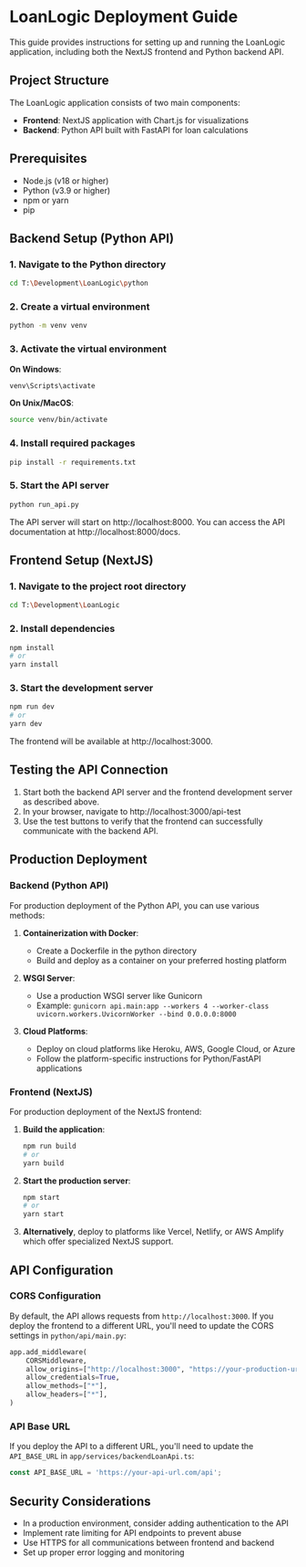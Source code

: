 # LoanLogic Deployment Guide

This guide provides instructions for setting up and running the LoanLogic application, including both the NextJS frontend and Python backend API.

## Project Structure

The LoanLogic application consists of two main components:

- **Frontend**: NextJS application with Chart.js for visualizations
- **Backend**: Python API built with FastAPI for loan calculations

## Prerequisites

- Node.js (v18 or higher)
- Python (v3.9 or higher)
- npm or yarn
- pip

## Backend Setup (Python API)

### 1. Navigate to the Python directory

```bash
cd T:\Development\LoanLogic\python
```

### 2. Create a virtual environment

```bash
python -m venv venv
```

### 3. Activate the virtual environment

**On Windows**:
```bash
venv\Scripts\activate
```

**On Unix/MacOS**:
```bash
source venv/bin/activate
```

### 4. Install required packages

```bash
pip install -r requirements.txt
```

### 5. Start the API server

```bash
python run_api.py
```

The API server will start on http://localhost:8000. You can access the API documentation at http://localhost:8000/docs.

## Frontend Setup (NextJS)

### 1. Navigate to the project root directory

```bash
cd T:\Development\LoanLogic
```

### 2. Install dependencies

```bash
npm install
# or
yarn install
```

### 3. Start the development server

```bash
npm run dev
# or
yarn dev
```

The frontend will be available at http://localhost:3000.

## Testing the API Connection

1. Start both the backend API server and the frontend development server as described above.
2. In your browser, navigate to http://localhost:3000/api-test
3. Use the test buttons to verify that the frontend can successfully communicate with the backend API.

## Production Deployment

### Backend (Python API)

For production deployment of the Python API, you can use various methods:

1. **Containerization with Docker**:
   - Create a Dockerfile in the python directory
   - Build and deploy as a container on your preferred hosting platform

2. **WSGI Server**:
   - Use a production WSGI server like Gunicorn
   - Example: `gunicorn api.main:app --workers 4 --worker-class uvicorn.workers.UvicornWorker --bind 0.0.0.0:8000`

3. **Cloud Platforms**:
   - Deploy on cloud platforms like Heroku, AWS, Google Cloud, or Azure
   - Follow the platform-specific instructions for Python/FastAPI applications

### Frontend (NextJS)

For production deployment of the NextJS frontend:

1. **Build the application**:
   ```bash
   npm run build
   # or
   yarn build
   ```

2. **Start the production server**:
   ```bash
   npm start
   # or
   yarn start
   ```

3. **Alternatively**, deploy to platforms like Vercel, Netlify, or AWS Amplify which offer specialized NextJS support.

## API Configuration

### CORS Configuration

By default, the API allows requests from `http://localhost:3000`. If you deploy the frontend to a different URL, you'll need to update the CORS settings in `python/api/main.py`:

```python
app.add_middleware(
    CORSMiddleware,
    allow_origins=["http://localhost:3000", "https://your-production-url.com"],
    allow_credentials=True,
    allow_methods=["*"],
    allow_headers=["*"],
)
```

### API Base URL

If you deploy the API to a different URL, you'll need to update the `API_BASE_URL` in `app/services/backendLoanApi.ts`:

```typescript
const API_BASE_URL = 'https://your-api-url.com/api';
```

## Security Considerations

- In a production environment, consider adding authentication to the API
- Implement rate limiting for API endpoints to prevent abuse
- Use HTTPS for all communications between frontend and backend
- Set up proper error logging and monitoring
